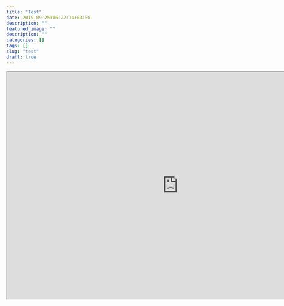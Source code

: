 ```yaml
---
title: "Test"
date: 2019-09-25T16:22:14+03:00
description: ""
featured_image: ""
description: ""
categories: []
tags: []
slug: "test"
draft: true
---
```


<iframe src="http://localhost:8080/#/tourmap/1d1c987a-63ac-48ea-be43-6d39c3337734" height="600" width="900" />